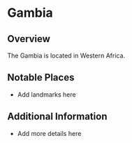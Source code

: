 # Gambia
## Overview
The Gambia is located in Western Africa.

## Notable Places
- Add landmarks here

## Additional Information
- Add more details here
